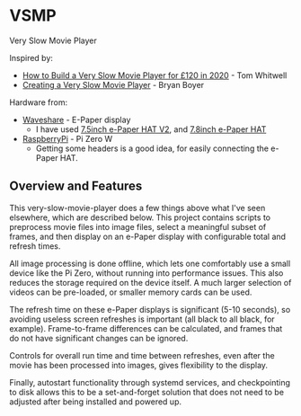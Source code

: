 # VSMP
Very Slow Movie Player

Inspired by:
* [How to Build a Very Slow Movie Player for £120 in 2020](https://debugger.medium.com/how-to-build-a-very-slow-movie-player-in-2020-c5745052e4e4) - Tom Whitwell
* [Creating a Very Slow Movie Player](https://medium.com/s/story/very-slow-movie-player-499f76c48b62) - Bryan Boyer

Hardware from:
* [Waveshare](https://www.waveshare.com/) - E-Paper display
  * I have used [7.5inch e-Paper HAT V2](https://www.waveshare.com/wiki/7.5inch_e-Paper_HAT), and [7.8inch e-Paper HAT](https://www.waveshare.com/wiki/7.8inch_e-Paper_HAT)
* [RaspberryPi](https://www.raspberrypi.org/) - Pi Zero W
  * Getting some headers is a good idea, for easily connecting the e-Paper HAT.

## Overview and Features

This very-slow-movie-player does a few things above what I've seen elsewhere, which are described below.  This project contains scripts to preprocess movie files into image files, select a meaningful subset of frames, and then display on an e-Paper display with configurable total and refresh times.

All image processing is done offline, which lets one comfortably use a small device like the Pi Zero, without running into performance issues.  This also reduces the storage required on the device itself.  A much larger selection of videos can be pre-loaded, or smaller memory cards can be used.

The refresh time on these e-Paper displays is significant (5-10 seconds), so avoiding useless screen refreshes is important (all black to all black, for example).  Frame-to-frame differences can be calculated, and frames that do not have significant changes can be ignored.

Controls for overall run time and time between refreshes, even after the movie has been processed into images, gives flexibility to the display.

Finally, autostart functionality through systemd services, and checkpointing to disk allows this to be a set-and-forget solution that does not need to be adjusted after being installed and powered up.
